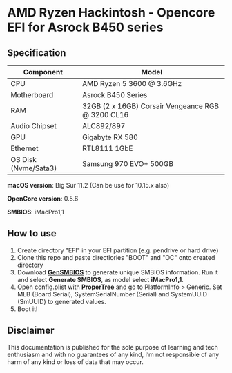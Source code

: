 # AMD Ryzen Hackintosh - Opencore EFI for Asrock B450 series


## Specification
| **Component** | **Model** |
| ------------- | --------- |
| CPU | AMD Ryzen 5 3600 @ 3.6GHz |
| Motherboard | Asrock B450 Series |
| RAM | 32GB (2 x 16GB) Corsair Vengeance RGB @ 3200 CL16 |
| Audio Chipset | ALC892/897 |
| GPU | Gigabyte RX 580  |
| Ethernet | RTL8111 1GbE |
| OS Disk (Nvme/Sata3) | Samsung 970 EVO+ 500GB | Samsung 860 EVO 250GB |

**macOS version**: Big Sur 11.2 (Can be use for 10.15.x also)  

**OpenCore version**: 0.5.6

**SMBIOS**:  iMacPro1,1

## How to use
  1. Create directory "EFI" in your EFI partition (e.g. pendrive or hard drive)
  2. Clone this repo and paste directiories "BOOT" and "OC" onto created directory
  3. Download [**GenSMBIOS**](https://github.com/corpnewt/GenSMBIOS) to generate unique SMBIOS information. Run it and select **Generate SMBIOS**, as model select **iMacPro1,1**.
  4. Open config.plist with [**ProperTree**](https://github.com/corpnewt/ProperTree) and go to PlatformInfo > Generic. Set MLB (Board Serial), SystemSerialNumber (Serial) and SystemUUID (SmUUID) to generated values.
  5. Boot it!  

## Disclaimer

This documentation is published for the sole purpose of learning and tech enthusiasm and with no guarantees of any kind, I’m not responsible of any harm of any kind or loss of data that may occur.
